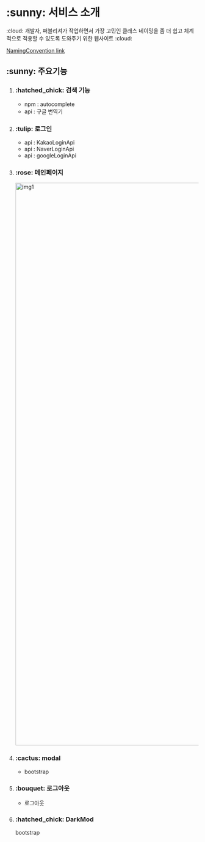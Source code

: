 <h1>:sunny: 서비스 소개</h1>
<p>:cloud: 개발자, 퍼블리셔가 작업하면서 가장 고민인 클래스 네이밍을 좀 더 쉽고 체계적으로 적용할 수 있도록 도와주기 위한 웹사이트 :cloud:</p>

<span>[NamingConvention link](https://kimminyoung-naming.cozyfex.com)</span>



<h2>:sunny: 주요기능</h2>
<div>
<ol>
  <li>
    <h3>:hatched_chick: 검색 기능</h3>
    <ul>
      <li> npm : autocomplete</li>
      <li> api : 구글 번역기</li>
    </ul>
  </li>
  <li>
    <h3>:tulip: 로그인 </h3>
    <ul>
      <li> api : KakaoLoginApi</li>
      <li> api : NaverLoginApi</li>
      <li> api : googleLoginApi</li>
    </ul>
  </li>
   <li>
    <h3>:rose: 메인페이지</h3>
    <img width="1470" alt="img1" src="https://user-images.githubusercontent.com/80198577/223934322-2d212067-4378-4fb8-a93e-6b2f3335a261.png"/>
  </li>
  <li>
    <h3>:cactus: modal</h3>
    <ul>
      <li>bootstrap</li>
    </ul>
  </li>
  <li>
    <h3>:bouquet: 로그아웃</h3>
    <ul>
      <li>로그아웃</li>
    </ul>
  </li>
  <li>
    <h3>:hatched_chick:  DarkMod</h3> 
  bootstrap
  </li>
</ol>


</div>

